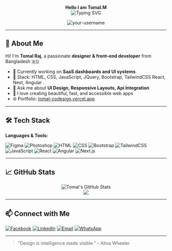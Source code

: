 <!-- Banner with fixed top text and typing animation -->
<p align="center">
  <strong>Hello I am Tomal.M</strong><br>
    <img src="https://readme-typing-svg.herokuapp.com?font=Fira+Code&duration=3000&pause=1000&color=00F58E&lines=Creative+UI%2FUX+Designer;Front+end+development" alt="Typing SVG" />
</p>

<p align="center">
  <img src="https://komarev.com/ghpvc/?username=your-username&label=Profile+views&color=blue&style=flat" alt="your-username" />
</p>

---

## 👋 About Me

Hi! I'm **Tomal Raj**, a passionate **designer & front-end developer** from Bangladesh 🇧🇩

- 🔭 Currently working on **SaaS dashboards and UI systems**
- 🧩 Stack: HTML, CSS, JavaScript, JQuery, Bootstrap, TailwindCSS React, Next, Angular .
- 💬 Ask me about **UI Design, Responsive Layouts, Api Integration**
- 🚀 I love creating beautiful, fast, and accessible web apps
- 🌐 Portfolio: [tomal-codesign.vercel.app](https://tomal-codesign.vercel.app)

---

## 🛠️ Tech Stack

**Languages & Tools:**

![Figma](https://img.shields.io/badge/Figma-F24E1E?style=flat-square&logo=figma&logoColor=white)
![Photoshop](https://img.shields.io/badge/Adobe%20Photoshop-31A8FF?style=flat-square&logo=Adobe%20Photoshop&logoColor=white)
![HTML](https://img.shields.io/badge/HTML5-E34F26?style=flat-square&logo=html5&logoColor=white)
![CSS](https://img.shields.io/badge/CSS3-1572B6?style=flat-square&logo=css3&logoColor=white)
![Bootstrap](https://img.shields.io/badge/Bootstrap-7952B3?style=flat-square&logo=bootstrap&logoColor=white)
![TailwindCSS](https://img.shields.io/badge/Tailwind_CSS-38B2AC?style=flat-square&logo=tailwind-css&logoColor=white)
![JavaScript](https://img.shields.io/badge/JavaScript-F7DF1E?style=flat-square&logo=javascript&logoColor=black)
![React](https://img.shields.io/badge/React-20232A?style=flat-square&logo=react&logoColor=61DAFB)
![Angular](https://img.shields.io/badge/Angular-DD0031?style=flat-square&logo=angular&logoColor=white)
![Next.js](https://img.shields.io/badge/Next.js-000000?style=flat-square&logo=next.js&logoColor=white)


---

## 📈 GitHub Stats

<p align="center">
  <img src="https://github-readme-stats.vercel.app/api?username=tomal-codesign&show_icons=true&theme=radical" alt="Tomal's GitHub Stats" />
  <br/>
  <img src="https://github-readme-streak-stats.herokuapp.com?user=tomal-codesign&theme=radical&date_format=M%20j%5B%2C%20Y%5D" />
</p>

---

## 📫 Connect with Me

[![Facebook](https://img.shields.io/badge/Facebook-1877F2?style=for-the-badge&logo=facebook&logoColor=white)](https://www.facebook.com/tomalcodesign/)
[![LinkedIn](https://img.shields.io/badge/LinkedIn-0077B5?style=for-the-badge&logo=linkedin&logoColor=white)](https://linkedin.com/in/tomal-codesign)
[![Email](https://img.shields.io/badge/Email-D14836?style=for-the-badge&logo=gmail&logoColor=white)](mailto:sj.tomalahmedraj@gmail.com)
[![WhatsApp](https://img.shields.io/badge/WhatsApp-25D366?style=for-the-badge&logo=whatsapp&logoColor=white)](https://wa.me/8801608445376)


---

> “Design is intelligence made visible.” – Alina Wheeler
